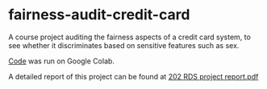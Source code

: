 # fairness-audit-credit-card
A course project auditing the fairness aspects of a credit card system, to see whether it discriminates based on sensitive features such as sex.

[Code](202_RDS_project_colab.ipynb) was run on Google Colab.

A detailed report of this project can be found at [202 RDS project report.pdf](202_RDS_project_report.pdf)
